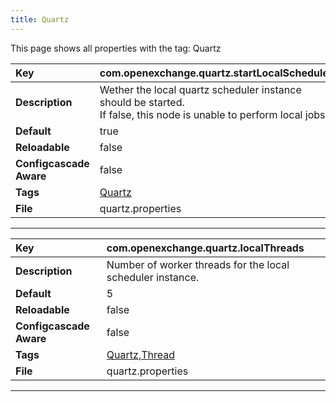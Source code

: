 ```yaml
---
title: Quartz
---
```


This page shows all properties with the tag: Quartz

| __Key__ | com.openexchange.quartz.startLocalScheduler |
|:----------------|:--------|
| __Description__ | Wether the local quartz scheduler instance should be started.<br>If false, this node is unable to perform local jobs.<br> |
| __Default__ | true |
| __Reloadable__ | false |
| __Configcascade Aware__ | false |
| __Tags__ | <a href="https://documentation.open-xchange.com/latest/middleware/configuration/tags/Quartz.html">Quartz</a> |
| __File__ | quartz.properties |

---
| __Key__ | com.openexchange.quartz.localThreads |
|:----------------|:--------|
| __Description__ | Number of worker threads for the local scheduler instance.<br> |
| __Default__ | 5 |
| __Reloadable__ | false |
| __Configcascade Aware__ | false |
| __Tags__ | <a href="https://documentation.open-xchange.com/latest/middleware/configuration/tags/Quartz.html">Quartz</a>,<a href="https://documentation.open-xchange.com/latest/middleware/configuration/tags/Thread.html">Thread</a> |
| __File__ | quartz.properties |

---
